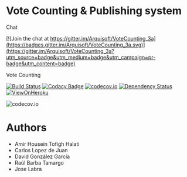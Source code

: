 # Vote Counting & Publishing system

Chat

[![Join the chat at https://gitter.im/Arquisoft/VoteCounting_3a](https://badges.gitter.im/Arquisoft/VoteCounting_3a.svg)](https://gitter.im/Arquisoft/VoteCounting_3a?utm_source=badge&utm_medium=badge&utm_campaign=pr-badge&utm_content=badge)

Vote Counting

[![Build Status](https://travis-ci.org/Arquisoft/VoteCounting_3a.svg?branch=master)](https://travis-ci.org/Arquisoft/VoteCounting_3a)
[![Codacy Badge](https://api.codacy.com/project/badge/grade/4d1d3dd8394840158713a11a981ba4c3)](https://www.codacy.com/app/jelabra/VoteCounting_3a)
[![codecov.io](https://codecov.io/github/Arquisoft/VoteCounting_3a/coverage.svg?branch=master)](https://codecov.io/github/Arquisoft/VoteCounting_3a?branch=master)
[![Dependency Status](https://www.versioneye.com/user/projects/57155174fcd19a00415b1c2d/badge.svg?style=flat)](https://www.versioneye.com/user/projects/57155174fcd19a00415b1c2d)
[![ViewOnHeroku](https://img.shields.io/badge/View%20on-Heroku-ff69b4.svg)](https://votecounting3a.herokuapp.com)


![codecov.io](https://codecov.io/github/Arquisoft/VoteCounting_3a/branch.svg?branch=master)


# Authors
* Amir Housein Tofigh Halati
* Carlos Lopez de Juan
* David González García
* Raúl Barba Tamargo
* Jose Labra



